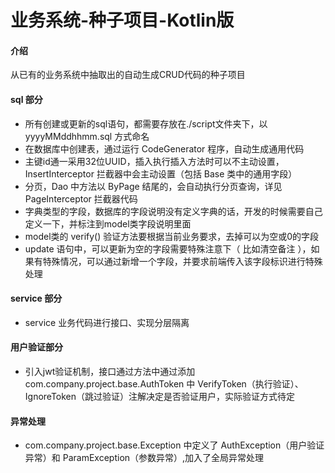 # 业务系统-种子项目-Kotlin版

#### 介绍
从已有的业务系统中抽取出的自动生成CRUD代码的种子项目

#### sql 部分
- 所有创建或更新的sql语句，都需要存放在./script文件夹下，以 yyyyMMddhhmm.sql 方式命名
- 在数据库中创建表，通过运行 CodeGenerator 程序，自动生成通用代码
- 主键id通一采用32位UUID，插入执行插入方法时可以不主动设置，InsertInterceptor 拦截器中会主动设置（包括 Base 类中的通用字段）
- 分页，Dao 中方法以 ByPage 结尾的，会自动执行分页查询，详见 PageInterceptor 拦截器代码
- 字典类型的字段，数据库的字段说明没有定义字典的话，开发的时候需要自己定义一下，并标注到model类字段说明里面
- model类的 verify() 验证方法要根据当前业务要求，去掉可以为空或0的字段
- update 语句中，可以更新为空的字段需要特殊注意下（ 比如清空备注 ），如果有特殊情况，可以通过新增一个字段，并要求前端传入该字段标识进行特殊处理

#### service 部分
- service 业务代码进行接口、实现分层隔离

#### 用户验证部分
- 引入jwt验证机制，接口通过方法中通过添加 com.company.project.base.AuthToken 中  VerifyToken（执行验证）、 IgnoreToken（跳过验证）注解决定是否验证用户，实际验证方式待定

#### 异常处理
- com.company.project.base.Exception 中定义了 AuthException（用户验证异常）和 ParamException（参数异常）,加入了全局异常处理